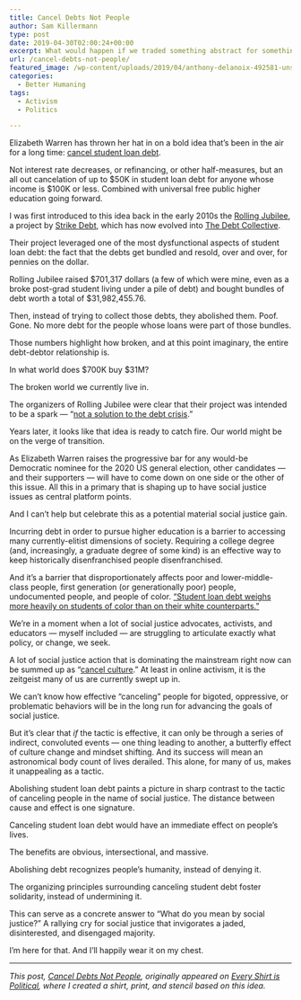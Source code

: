 ```yaml
---
title: Cancel Debts Not People
author: Sam Killermann
type: post
date: 2019-04-30T02:00:24+00:00
excerpt: What would happen if we traded something abstract for something material?
url: /cancel-debts-not-people/
featured_image: /wp-content/uploads/2019/04/anthony-delanoix-492581-unsplash.jpg
categories:
  - Better Humaning
tags:
  - Activism
  - Politics

---
```

Elizabeth Warren has thrown her hat in on a bold idea that&#8217;s been in the air for a long time: [cancel student loan debt][1]. 

Not interest rate decreases, or refinancing, or other half-measures, but an all out cancelation of up to $50K in student loan debt for anyone whose income is $100K or less. Combined with universal free public higher education going forward.

I was first introduced to this idea back in the early 2010s the [Rolling Jubilee][2], a project by [Strike Debt][3], which has now evolved into [The Debt Collective][4]. 

Their project leveraged one of the most dysfunctional aspects of student loan debt: the fact that the debts get bundled and resold, over and over, for pennies on the dollar.   
  
Rolling Jubilee raised $701,317 dollars (a few of which were mine, even as a broke post-grad student living under a pile of debt) and bought bundles of debt worth a total of $31,982,455.76. 

Then, instead of trying to collect those debts, they abolished them. Poof. Gone. No more debt for the people whose loans were part of those bundles.

Those numbers highlight how broken, and at this point imaginary, the entire debt-debtor relationship is.

In what world does $700K buy $31M?

<!--more-->

The broken world we currently live in.

The organizers of Rolling Jubilee were clear that their project was intended to be a spark &#8212; &#8220;[not a solution to the debt crisis][5].&#8221; 

Years later, it looks like that idea is ready to catch fire. Our world might be on the verge of transition.

As Elizabeth Warren raises the progressive bar for any would-be Democratic nominee for the 2020 US general election, other candidates &#8212; and their supporters &#8212; will have to come down on one side or the other of this issue. All this in a primary that is shaping up to have social justice issues as central platform points.

And I can&#8217;t help but celebrate this as a potential material social justice gain. 

Incurring debt in order to pursue higher education is a barrier to accessing many currently-elitist dimensions of society. Requiring a college degree (and, increasingly, a graduate degree of some kind) is an effective way to keep historically disenfranchised people disenfranchised.

And it&#8217;s a barrier that disproportionately affects poor and lower-middle-class people, first generation (or generationally poor) people, undocumented people, and people of color. [&#8220;Student loan debt weighs more heavily on students of color than on their white counterparts.&#8221;][6]

We&#8217;re in a moment when a lot of social justice advocates, activists, and educators &#8212; myself included &#8212; are struggling to articulate exactly what policy, or change, we seek.

A lot of social justice action that is dominating the mainstream right now can be summed up as &#8220;[cancel culture][7].&#8221; At least in online activism, it is the zeitgeist many of us are currently swept up in.

We can&#8217;t know how effective &#8220;canceling&#8221; people for bigoted, oppressive, or problematic behaviors will be in the long run for advancing the goals of social justice.

But it&#8217;s clear that _if_ the tactic is effective, it can only be through a series of indirect, convoluted events &#8212; one thing leading to another, a butterfly effect of culture change and mindset shifting. And its success will mean an astronomical body count of lives derailed. This alone, for many of us, makes it unappealing as a tactic.

Abolishing student loan debt paints a picture in sharp contrast to the tactic of canceling people in the name of social justice. The distance between cause and effect is one signature.

Canceling student loan debt would have an immediate effect on people&#8217;s lives. 

The benefits are obvious, intersectional, and massive. 

Abolishing debt recognizes people&#8217;s humanity, instead of denying it. 

The organizing principles surrounding canceling student debt foster solidarity, instead of undermining it.

This can serve as a concrete answer to &#8220;What do you mean by social justice?&#8221; A rallying cry for social justice that invigorates a jaded, disinterested, and disengaged majority. 

I&#8217;m here for that. And I&#8217;ll happily wear it on my chest. 

<hr class="wp-block-separator" />

_This post, <a href="https://everyshirtispolitical.com/cancel-debts-not-people/" title="Cancel Debts Not People" rel="canonical">Cancel Debts Not People</a>, originally appeared on [Every Shirt is Political][8], where I created a shirt, print, and stencil based on this idea._

 [1]: https://medium.com/@teamwarren/im-calling-for-something-truly-transformational-universal-free-public-college-and-cancellation-of-a246cd0f910f
 [2]: https://rollingjubilee.org/
 [3]: https://strikedebt.org/
 [4]: https://debtcollective.org/
 [5]: https://www.thenation.com/article/rolling-jubilee-spark-not-solution/
 [6]: https://studentloanhero.com/featured/study-student-loans-weigh-heaviest-black-hispanic/
 [7]: https://en.wikipedia.org/wiki/Cancel_culture
 [8]: https://everyshirtispolitical.com "Every Shirt is Political"